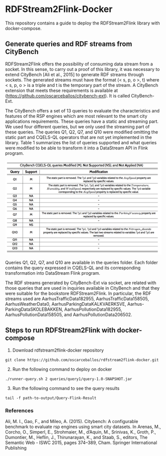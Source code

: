 # RDFStream2Flink-Docker
This repository contains a guide to deploy the RDFStream2Flink library with docker-compose.

## Generate queries and RDF streams from CityBench
RDFStream2Flink offers the possibility of consuming data stream from a socket. In this sense, to carry out a proof of this library, it was necessary to extend CityBench [Ali et al., 2015] to generate RDF streams through sockets. The generated streams must have the format (< s, p, o >, t) where < s, p, o > is a triple and t is the temporary part of the stream. A CityBench extension that meets these requirements is available at (https://github.com/oscarceballos/citybench-ext). It is called CityBench-Ext.

The CityBench offers a set of 13 queries to evaluate the characteristics and features of the RSP engines which are most relevant to the smart city applications requirements. These queries have a static and streaming part. We used four different queries, but we only used the streaming part of these queries. The queries Q1, Q2, Q7, and Q10 were modified omitting the static part and CQELS-QL operators that are not yet implemented in the library. Table 1 summarizes the list of queries supported and what queries were modified to be able to transform it into a DataStream API in Flink program.

![Image text](/images/queries-citybench-stream.png)

Queries Q1, Q2, Q7, and Q10 are available in the queries folder. Each folder contains the query expressed in CQELS-QL and its corresponding transformation into DataStream Flink program.

The RDF streams generated by CityBench-Ext via socket, are related with those queries that are used in inquiries available in CityBench and that they were suitable for the bookstore RDFStream2Flink. In particular, the RDF streams used are AarhusTrafficData182955, AarhusTrafficData158505, AarhusWeatherData0, AarhusParkingDataKALKVAERKSVE, Aarhus- ParkingDataSKOLEBAKKEN, AarhusPollutionData182955, AarhusPollutionData158505, and AarhusPollutionData206502.


## Steps to run RDFStream2Flink with docker-compose
1. Download rdfstream2flink-docker repository
```
git clone https://github.com/oscarceballos/rdfstream2flink-docker.git
```
2. Run the following command to deploy on docker
```
./runner-query.sh 2 queries/query1/query-1.0-SNAPSHOT.jar
```
3. Run the following command to see the query results
```
tail -f path-to-output/Query-Flink-Result
```

### References
Ali, M. I., Gao, F., and Mileo, A. (2015). Citybench: A configurable benchmark to evaluate rsp engines using smart city datasets. In Arenas, M., Corcho, O., Simperl, E., Strohmaier, M., d’Aquin, M., Srinivas, K., Groth, P., Dumontier, M., Heflin, J., Thirunarayan, K., and Staab, S., editors, The Semantic Web - ISWC 2015, pages 374–389, Cham. Springer International Publishing



